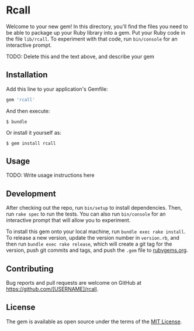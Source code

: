 # Rcall

Welcome to your new gem! In this directory, you'll find the files you need to be able to package up your Ruby library into a gem. Put your Ruby code in the file `lib/rcall`. To experiment with that code, run `bin/console` for an interactive prompt.

TODO: Delete this and the text above, and describe your gem

## Installation

Add this line to your application's Gemfile:

```ruby
gem 'rcall'
```

And then execute:

    $ bundle

Or install it yourself as:

    $ gem install rcall

## Usage

TODO: Write usage instructions here

## Development

After checking out the repo, run `bin/setup` to install dependencies. Then, run `rake spec` to run the tests. You can also run `bin/console` for an interactive prompt that will allow you to experiment.

To install this gem onto your local machine, run `bundle exec rake install`. To release a new version, update the version number in `version.rb`, and then run `bundle exec rake release`, which will create a git tag for the version, push git commits and tags, and push the `.gem` file to [rubygems.org](https://rubygems.org).

## Contributing

Bug reports and pull requests are welcome on GitHub at https://github.com/[USERNAME]/rcall.


## License

The gem is available as open source under the terms of the [MIT License](http://opensource.org/licenses/MIT).

